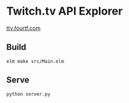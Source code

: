 # Twitch.tv API Explorer

[ttv.fourtf.com](https://ttv.fourtf.com/)

## Build

```
elm make src/Main.elm
```

## Serve

```
python server.py
```

